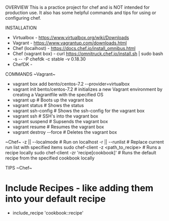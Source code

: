 OVERVIEW
This is a practice project for chef and is NOT intended for production use. It also has some helpful commands and tips for using or configuring chef.

INSTALLATION
- Virtualbox - https://www.virtualbox.org/wiki/Downloads
- Vagrant - https://www.vagrantup.com/downloads.html
- Chef (localhost) - https://docs.chef.io/install_omnibus.html
- Chef (vagrant box) - curl https://omnitruck.chef.io/install.sh | sudo bash -s -- -P chefdk -c stable -v 0.18.30
- ChefDK - 

COMMANDS
~Vagrant~
- vagrant box add bento/centos-7.2 --provider=virtualbox
- vagrant init bento/centos-7.2  # initializes a new Vagrant environment by creating a Vagrantfile with the specified OS
- vagrant up  # Boots up the vagrant box
- vagrant status  # Shows the status
- vagrant ssh-config  # Shows the ssh-config for the vagrant box
- vagrant ssh  # SSH's into the vagrant box
- vagrant suspend  # Supsends the vagrant box
- vagrant resume  # Resumes the vagrant box
- vagrant destroy --force  # Deletes the vagrant box


~Chef~
-z || --localmode  # Run on localhost
-r || --runlist  # Replace current run list with specified items
sudo chef-client -z <path_to_recipe>  # Runs a recipe locally
sudo chef-client -zr 'recipe[cookbook]'  # Runs the default recipe from the specified cookbook locally

TIPS
~Chef~
# Include Recipes - like adding them into your default recipe
- include_recipe 'cookbook::recipe'
